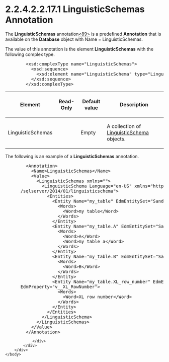 <html dir="LTR" xmlns:mshelp="http://msdn.microsoft.com/mshelp" xmlns:ddue="http://ddue.schemas.microsoft.com/authoring/2003/5" xmlns:xlink="http://www.w3.org/1999/xlink" xmlns:tool="http://www.microsoft.com/tooltip">
    <head>
        <meta http-equiv="Content-Type" content="text/html; CHARSET=utf-8"></meta>
        <meta name="save" content="history"></meta>
        <title>2.2.4.2.2.17.1 LinguisticSchemas Annotation</title>
        <xml>
            <mshelp:toctitle title="2.2.4.2.2.17.1 LinguisticSchemas Annotation"></mshelp:toctitle>
            <mshelp:rltitle title="[MS-SSAS]: LinguisticSchemas Annotation"></mshelp:rltitle>
            <mshelp:keyword index="A" term="37f524ac-92d9-4c42-8323-0fe5d60d7326"></mshelp:keyword>
            <mshelp:attr name="DCSext.ContentType" value="open specification"></mshelp:attr>
            <mshelp:attr name="AssetID" value="37f524ac-92d9-4c42-8323-0fe5d60d7326"></mshelp:attr>
            <mshelp:attr name="TopicType" value="kbRef"></mshelp:attr>
            <mshelp:attr name="DCSext.Title" value="[MS-SSAS]: LinguisticSchemas Annotation" />
        </xml>
    </head>
    <body>
        <div id="header">
            <h1 class="heading">2.2.4.2.2.17.1 LinguisticSchemas Annotation</h1>
        </div>
        <div id="mainSection">
            <div id="mainBody">
                <div id="allHistory" class="saveHistory"></div>
                <div id="sectionSection0" class="section" name="collapseableSection">
                    

<p>The <b>LinguisticSchemas</b>
annotation<a id="Appendix_A_Target_89"></a><a href="b9ac4859-2662-44ca-b131-9addd8b953dc.htm#Appendix_A_89" aria-label="Product behavior note 89">&lt;89&gt;</a> is a predefined <b>Annotation</b>
that is available on the <b>Database</b> object with Name = LinguisticSchemas.</p>

<p>The value of
this annotation is the element <b>LinguisticSchemas</b> with the following
complex type.</p>

<dl>
<dd>
<div><pre>   &lt;xsd:complexType name=&quot;LinguisticSchemas&quot;&gt;
     &lt;xsd:sequence&gt;
       &lt;xsd:element name=&quot;LinguisticSchema&quot; type=&quot;LinguisticSchema&quot; minOccurs=&quot;1&quot; /&gt;
     &lt;/xsd:sequence&gt;
   &lt;/xsd:complexType&gt;
</pre></div>
</dd></dl>

<table>
 <thead>
  <tr>
   <th>
   <p>Element</p>
   </th>
   <th>
   <p>Read-Only</p>
   </th>
   <th>
   <p>Default value</p>
   </th>
   <th>
   <p>Description</p>
   </th>
  </tr>
 </thead>
 <tr>
  <td>
  <p>LinguisticSchemas</p>
  </td>
  <td>
  <p> </p>
  </td>
  <td>
  <p>Empty</p>
  </td>
  <td>
  <p>A collection of <a href="09d2cc3f-48fb-4ed2-bfd8-631087b30ae5.htm">LinguisticSchema</a>
  objects.</p>
  </td>
 </tr>
</table>

<p> </p>

<p>The following is an example of a <b>LinguisticSchemas</b>
annotation.</p>

<dl>
<dd>
<div><pre>   &lt;Annotation&gt;
     &lt;Name&gt;LinguisticSchemas&lt;/Name&gt;
     &lt;Value&gt;
       &lt;LinguisticSchemas xmlns=&quot;&quot;&gt;
         &lt;LinguisticSchema Language=&quot;en-US&quot; xmlns=&quot;http://schemas.microsoft.com
 /sqlserver/2014/01/linguisticschema&quot;&gt;
           &lt;Entities&gt;
             &lt;Entity Name=&quot;my_table&quot; EdmEntitySet=&quot;Sandbox.Table1&quot;&gt;
               &lt;Words&gt;
                 &lt;Word&gt;my table&lt;/Word&gt;
               &lt;/Words&gt;
             &lt;/Entity&gt;
             &lt;Entity Name=&quot;my_table.A&quot; EdmEntitySet=&quot;Sandbox.Table1&quot; EdmProperty=&quot;A&quot;&gt;
               &lt;Words&gt;
                 &lt;Word&gt;A&lt;/Word&gt;
                 &lt;Word&gt;my table a&lt;/Word&gt;
               &lt;/Words&gt;
             &lt;/Entity&gt;
             &lt;Entity Name=&quot;my_table.B&quot; EdmEntitySet=&quot;Sandbox.Table1&quot; EdmProperty=&quot;B&quot;&gt;
               &lt;Words&gt;
                 &lt;Word&gt;B&lt;/Word&gt;
               &lt;/Words&gt;
             &lt;/Entity&gt;
             &lt;Entity Name=&quot;my_table.XL_row_number&quot; EdmEntitySet=&quot;Sandbox.Table1&quot; 
 EdmProperty=&quot;v__XL_RowNumber&quot;&gt;
               &lt;Words&gt;
                 &lt;Word&gt;XL row number&lt;/Word&gt;
               &lt;/Words&gt;
             &lt;/Entity&gt;
           &lt;/Entities&gt;
         &lt;/LinguisticSchema&gt;
       &lt;/LinguisticSchemas&gt;
     &lt;/Value&gt;
   &lt;/Annotation&gt;
</pre></div>
</dd></dl>


                </div>
            </div>
        </div>
    </body>
</html>
